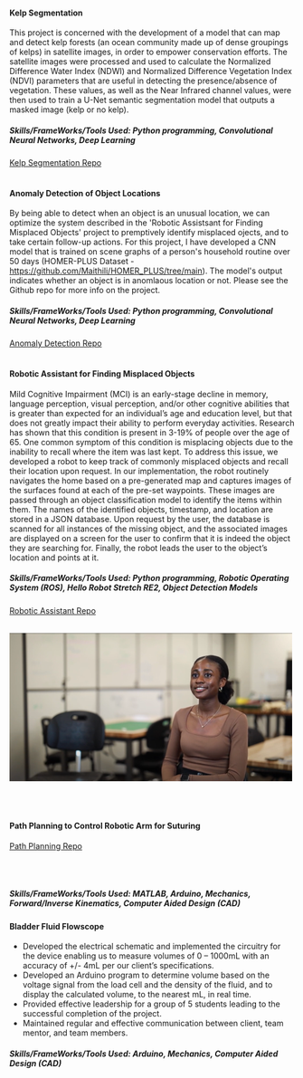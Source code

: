 #### Kelp Segmentation 
This project is concerned with the development of a model that can map and detect kelp forests (an ocean community made up of dense groupings of kelps) in satellite images, in order to empower conservation efforts. The satellite images were processed and used to calculate the Normalized Difference Water Index (NDWI) and Normalized Difference Vegetation Index (NDVI) parameters that are useful in detecting the presence/absence of vegetation. These values, as well as the Near Infrared channel values, were then used to train a U-Net semantic segmentation model that outputs a masked image (kelp or no kelp).

##### Skills/FrameWorks/Tools Used: Python programming, Convolutional Neural Networks, Deep Learning

[Kelp Segmentation Repo](https://github.com/nadira30/kelp_segmentation)
<br/><br/>

#### Anomaly Detection of Object Locations
By being able to detect when an object is an unusual location, we can optimize the system described in the 'Robotic Assistsant for Finding Misplaced Objects' project to premptively identify misplaced ojects, and to take certain follow-up actions. For this project, I have developed a CNN model that is trained on scene graphs of a person's household routine over 50 days (HOMER-PLUS Dataset - https://github.com/Maithili/HOMER_PLUS/tree/main). The model's output indicates whether an object is in anomlaous location or not. Please see the Github repo for more info on the project. 

##### Skills/FrameWorks/Tools Used: Python programming, Convolutional Neural Networks, Deep Learning

[Anomaly Detection Repo](https://github.com/TofunmiSodimu/Novelty-Detection)
<br/><br/>

#### Robotic Assistant for Finding Misplaced Objects
Mild Cognitive Impairment (MCI) is an early-stage decline in memory, language perception, visual perception, and/or other cognitive abilities that is greater than expected for an individual’s age and education level, but that does not greatly impact their ability to perform everyday activities. Research has shown that this condition is present in 3-19% of people over the age of 65. One common symptom of this condition is misplacing objects due to the inability to recall where the item was last kept. To address this issue, we developed a robot to keep track of commonly misplaced objects and recall their location upon request. In our implementation, the robot routinely navigates the home based on a pre-generated map and captures images of the surfaces found at each of the pre-set waypoints. These images are passed through an object classification model to identify the items within them. The names of the identified objects, timestamp, and location are stored in a JSON database. Upon request by the user, the database is scanned for all instances of the missing object, and the associated images are displayed on a screen for the user to confirm that it is indeed the object they are searching for. Finally, the robot leads the user to the object’s location and points at it.

##### Skills/FrameWorks/Tools Used: Python programming, Robotic Operating System (ROS), Hello Robot Stretch RE2, Object Detection Models

[Robotic Assistant Repo](https://github.com/JuanRobledo12/blue_stretch)
<br/><br/>

[![Video describing process](static/assets/img/THUMBNAIL.png)](https://www.youtube.com/watch?v=QUB79UTbwvE)

<br/><br/>

#### Path Planning to Control Robotic Arm for Suturing

[Path Planning Repo](https://amritpal-001.github.io/projects/2022-medical-robotics-kinematics)

<br/><br/>

##### Skills/FrameWorks/Tools Used: MATLAB, Arduino, Mechanics, Forward/Inverse Kinematics, Computer Aided Design (CAD)

#### Bladder Fluid Flowscope
- Developed the electrical schematic and implemented the circuitry for the device enabling us to measure volumes of 0 – 1000mL with an accuracy of +/- 4mL per our client’s specifications.
- Developed an Arduino program to determine volume based on the voltage signal from the load cell and the density of the fluid, and to display the calculated volume, to the nearest mL, in real time.
- Provided effective leadership for a group of 5 students leading to the successful completion of the project.
- Maintained regular and effective communication between client, team mentor, and team members.

##### Skills/FrameWorks/Tools Used: Arduino, Mechanics, Computer Aided Design (CAD)
